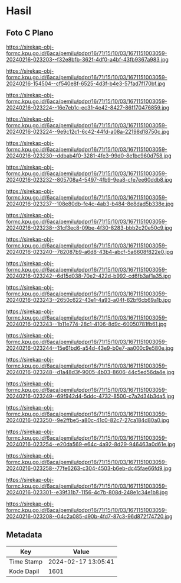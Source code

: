 # Hasil

## Foto C Plano

https://sirekap-obj-formc.kpu.go.id/6aca/pemilu/pdpr/16/71/15/10/03/1671151003059-20240216-023203--f32e8bfb-362f-4df0-a4bf-43fb9367a983.jpg

https://sirekap-obj-formc.kpu.go.id/6aca/pemilu/pdpr/16/71/15/10/03/1671151003059-20240216-154504--cf540e8f-6525-4d3f-b4e3-57fad7f170bf.jpg

https://sirekap-obj-formc.kpu.go.id/6aca/pemilu/pdpr/16/71/15/10/03/1671151003059-20240216-023224--16e7eb1c-ec31-4e42-8427-86f170476859.jpg

https://sirekap-obj-formc.kpu.go.id/6aca/pemilu/pdpr/16/71/15/10/03/1671151003059-20240216-023224--9e9c12c1-6c42-44fd-a08a-22198d18750c.jpg

https://sirekap-obj-formc.kpu.go.id/6aca/pemilu/pdpr/16/71/15/10/03/1671151003059-20240216-023230--ddbab4f0-3281-4fe3-99d0-8e1bc960d758.jpg

https://sirekap-obj-formc.kpu.go.id/6aca/pemilu/pdpr/16/71/15/10/03/1671151003059-20240216-023232--805708a4-5497-4fb9-9ea8-cfe7ee60ddb8.jpg

https://sirekap-obj-formc.kpu.go.id/6aca/pemilu/pdpr/16/71/15/10/03/1671151003059-20240216-023237--108e80db-fe4c-4ab3-b484-8e8dad5b338e.jpg

https://sirekap-obj-formc.kpu.go.id/6aca/pemilu/pdpr/16/71/15/10/03/1671151003059-20240216-023238--31cf3ec8-09be-4f30-8283-bbb2c20e50c9.jpg

https://sirekap-obj-formc.kpu.go.id/6aca/pemilu/pdpr/16/71/15/10/03/1671151003059-20240216-023240--782087b9-a6d8-43b4-abcf-5a6608f822e0.jpg

https://sirekap-obj-formc.kpu.go.id/6aca/pemilu/pdpr/16/71/15/10/03/1671151003059-20240216-023242--6d15d038-70e2-422d-b992-cd6fb3af1a35.jpg

https://sirekap-obj-formc.kpu.go.id/6aca/pemilu/pdpr/16/71/15/10/03/1671151003059-20240216-023243--2650c622-43e1-4a93-a04f-62bf6cb69a1b.jpg

https://sirekap-obj-formc.kpu.go.id/6aca/pemilu/pdpr/16/71/15/10/03/1671151003059-20240216-023243--1b11e774-28c1-4106-8d9c-60050781fb61.jpg

https://sirekap-obj-formc.kpu.go.id/6aca/pemilu/pdpr/16/71/15/10/03/1671151003059-20240216-023244--15e61bd6-a54d-43e9-b0e7-aa000c9e580e.jpg

https://sirekap-obj-formc.kpu.go.id/6aca/pemilu/pdpr/16/71/15/10/03/1671151003059-20240216-023248--d1a48d3f-9005-4b03-8606-44c5ed56da4e.jpg

https://sirekap-obj-formc.kpu.go.id/6aca/pemilu/pdpr/16/71/15/10/03/1671151003059-20240216-023249--69f942d4-5ddc-4732-8500-c7a2d34b3da5.jpg

https://sirekap-obj-formc.kpu.go.id/6aca/pemilu/pdpr/16/71/15/10/03/1671151003059-20240216-023250--9e2ffbe5-a80c-41c0-82c7-27ca184d80a0.jpg

https://sirekap-obj-formc.kpu.go.id/6aca/pemilu/pdpr/16/71/15/10/03/1671151003059-20240216-023254--e20da569-e64c-4a92-8d29-946463a0d61e.jpg

https://sirekap-obj-formc.kpu.go.id/6aca/pemilu/pdpr/16/71/15/10/03/1671151003059-20240216-023258--77fe6263-c304-4503-b6eb-dc45fae66fd9.jpg

https://sirekap-obj-formc.kpu.go.id/6aca/pemilu/pdpr/16/71/15/10/03/1671151003059-20240216-023301--e39f31b7-1156-4c7b-808d-248e1c34e1b8.jpg

https://sirekap-obj-formc.kpu.go.id/6aca/pemilu/pdpr/16/71/15/10/03/1671151003059-20240216-023208--04c2a085-d90b-4fd7-87c3-96d872f74720.jpg


## Metadata

| Key        | Value               |
| ---------- | ------------------- |
| Time Stamp | 2024-02-17 13:05:41 |
| Kode Dapil | 1601                |



